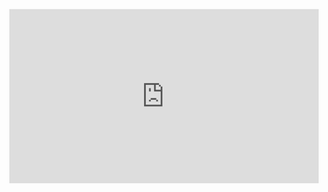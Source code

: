 <iframe width="560" height="315" src="https://github.com/aranv160-20/FirebaseCalendarApp/tree/main/media/demo.mp4" frameborder="0" allowfullscreen></iframe>
